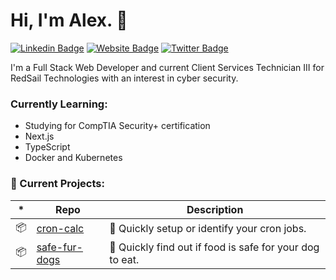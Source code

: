 # Hi, I'm Alex. 👋

[![Linkedin Badge](https://img.shields.io/badge/-alex-blue?style=flat&logo=Linkedin&logoColor=white&link=https://www.linkedin.com/in/alexander-cooter/)](https://www.linkedin.com/in/alexander-cooter/)
[![Website Badge](https://img.shields.io/badge/-alexcooter.com-CCCCCC?style=flat&logo=Firefox&logoColor=444444&link=https://alexcooter.com)](https://alexcooter.com)
[![Twitter Badge](https://img.shields.io/badge/-@alexlcooter-1ca0f1?style=flat&labelColor=1ca0f1&logo=twitter&logoColor=white&link=https://twitter.com/alexlcooter)](https://twitter.com/alexlcooter)

I'm a Full Stack Web Developer and current Client Services Technician III for RedSail Technologies with an interest in cyber security.

### Currently Learning:

* Studying for CompTIA Security+ certification
* Next.js
* TypeScript
* Docker and Kubernetes

### 🧰 Current Projects:

| \*  | Repo                                                            | Description                                              |
| --- | --------------------------------------------------------------- | -------------------------------------------------------- |
| 📦  | [cron-calc](https://github.com/alex-lc/cron-calc)        | 📆 Quickly setup or identify your cron jobs.             |
| 📦  | [safe-fur-dogs](https://github.com/sq-int/safe-fur-dogs) | 🐶 Quickly find out if food is safe for your dog to eat. |
